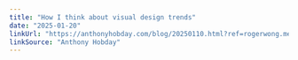 ```yaml
---
title: "How I think about visual design trends"
date: "2025-01-20"
linkUrl: "https://anthonyhobday.com/blog/20250110.html?ref=rogerwong.me"
linkSource: "Anthony Hobday"
---
```

